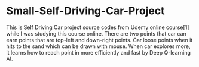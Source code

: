 # Small-Self-Driving-Car-Project

This is Self Driving Car project source codes from Udemy online course[1] while I was studying this course online. 
There are two points that car can earn points that are top-left and down-right points. 
Car loose points when it hits to the sand which can be drawn with mouse.
When car explores more, it learns how to reach point in more efficiently and fast by Deep Q-learning AI.
